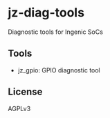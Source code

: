 # jz-diag-tools
Diagnostic tools for Ingenic SoCs

## Tools
- jz_gpio: GPIO diagnostic tool


## License
AGPLv3